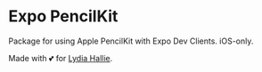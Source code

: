 # Expo PencilKit

Package for using Apple PencilKit with Expo Dev Clients. iOS-only.

Made with 💕 for [Lydia Hallie](https://github.com/lydiahallie).
